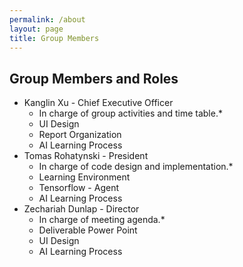```yaml
---
permalink: /about
layout: page
title: Group Members
---
```

## Group Members and Roles
* Kanglin Xu - Chief Executive Officer
  * In charge of group activities and time table.*
  * UI Design
  * Report Organization
  * AI Learning Process
* Tomas Rohatynski - President
  * In charge of code design and implementation.*
  * Learning Environment
  * Tensorflow - Agent
  * AI Learning Process
* Zechariah Dunlap - Director
  * In charge of meeting agenda.*
  * Deliverable Power Point
  * UI Design
  * AI Learning Process
